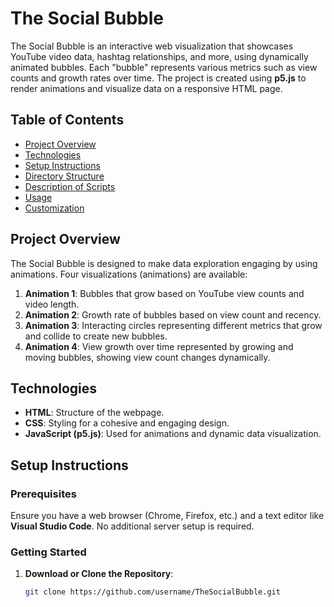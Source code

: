 # The Social Bubble

The Social Bubble is an interactive web visualization that showcases YouTube video data, hashtag relationships, and more, using dynamically animated bubbles. Each "bubble" represents various metrics such as view counts and growth rates over time. The project is created using **p5.js** to render animations and visualize data on a responsive HTML page.

## Table of Contents

- [Project Overview](#project-overview)
- [Technologies](#technologies)
- [Setup Instructions](#setup-instructions)
- [Directory Structure](#directory-structure)
- [Description of Scripts](#description-of-scripts)
- [Usage](#usage)
- [Customization](#customization)

## Project Overview

The Social Bubble is designed to make data exploration engaging by using animations. Four visualizations (animations) are available:

1. **Animation 1**: Bubbles that grow based on YouTube view counts and video length.
2. **Animation 2**: Growth rate of bubbles based on view count and recency.
3. **Animation 3**: Interacting circles representing different metrics that grow and collide to create new bubbles.
4. **Animation 4**: View growth over time represented by growing and moving bubbles, showing view count changes dynamically.

## Technologies

- **HTML**: Structure of the webpage.
- **CSS**: Styling for a cohesive and engaging design.
- **JavaScript (p5.js)**: Used for animations and dynamic data visualization.

## Setup Instructions

### Prerequisites

Ensure you have a web browser (Chrome, Firefox, etc.) and a text editor like **Visual Studio Code**. No additional server setup is required.

### Getting Started

1. **Download or Clone the Repository**:

   ```bash
   git clone https://github.com/username/TheSocialBubble.git
